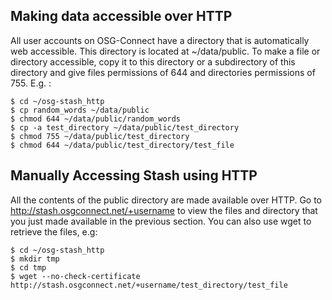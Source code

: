 [title]: - "Accessing Stash via the web"

Making data accessible over HTTP
--------------------------------

All user accounts on OSG-Connect have a directory that is automatically web accessible.  This directory is located at
~/data/public.  To make a file or directory accessible, copy it to this directory or a subdirectory of this directory
and give files permissions of 644 and directories permissions of 755.  E.g. :
```
$ cd ~/osg-stash_http
$ cp random_words ~/data/public
$ chmod 644 ~/data/public/random_words
$ cp -a test_directory ~/data/public/test_directory
$ chmod 755 ~/data/public/test_directory
$ chmod 644 ~/data/public/test_directory/test_file
```

Manually Accessing Stash using HTTP
-----------------------------------

All the contents of the public directory are made available over HTTP.  Go to http://stash.osgconnect.net/+username to view 
the files and directory that you just made available in the previous section.  You can also use wget to retrieve the files, 
e.g:
```
$ cd ~/osg-stash_http
$ mkdir tmp
$ cd tmp
$ wget --no-check-certificate http://stash.osgconnect.net/+username/test_directory/test_file
```
